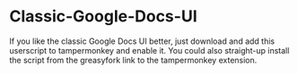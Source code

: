 # Classic-Google-Docs-UI

If you like the classic Google Docs UI better, just download and add this userscript to tampermonkey and enable it. You could also straight-up install the script from the greasyfork link to the tampermonkey extension.
